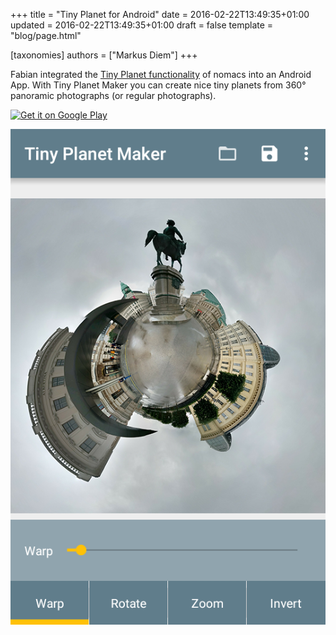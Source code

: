 +++
title = "Tiny Planet for Android"
date = 2016-02-22T13:49:35+01:00
updated = 2016-02-22T13:49:35+01:00
draft = false
template = "blog/page.html"

[taxonomies]
authors = ["Markus Diem"]
+++

Fabian integrated the [Tiny Planet functionality](/blog/tiny-planet/) of nomacs into an Android App.
With Tiny Planet Maker you can create nice tiny planets from 360° panoramic photographs
(or regular photographs).

<a href='https://play.google.com/store/apps/details?id=org.hofapps.tinyplanet&pcampaignid=web_share&pcampaignid=pcampaignidMKT-Other-global-all-co-prtnr-py-PartBadge-Mar2515-1'>
  <img alt='Get it on Google Play' src='https://play.google.com/intl/en_us/badges/static/images/badges/en_badge_web_generic.png'  width="150px"/>
</a>

![Tiny Planet Maker - UI](pimgpsh_fullsize_distr.png)
